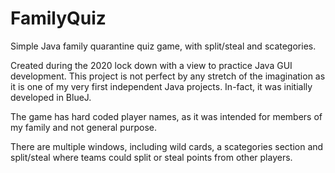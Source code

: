 # FamilyQuiz
Simple Java family quarantine quiz game, with split/steal and scategories.

Created during the 2020 lock down with a view to practice Java GUI development. 
This project is not perfect by any stretch of the imagination as it is one of my very first independent Java projects.
In-fact, it was initially developed in BlueJ.

The game has hard coded player names, as it was intended for members of my family and not general purpose. 

There are multiple windows, including wild cards, a scategories section and split/steal where teams could split or steal points from other players. 
